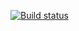 [![Build status](https://ci.appveyor.com/api/projects/status/hqgypygubbaehbhv/branch/main?svg=true)](https://ci.appveyor.com/project/thatmarcello/postmanecho/branch/main)